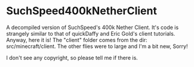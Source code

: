 # SuchSpeed400kNetherClient
A decompiled version of SuchSpeed's 400k Nether Client. It's code is strangely similar to that of quickDaffy and Eric Gold's client tutorials. Anyway, here it is!
The "client" folder comes from the dir: src/minecraft/client. The other flies were to large and I'm a bit new, Sorry!

I don't see any copyright, so please tell me if there is.
